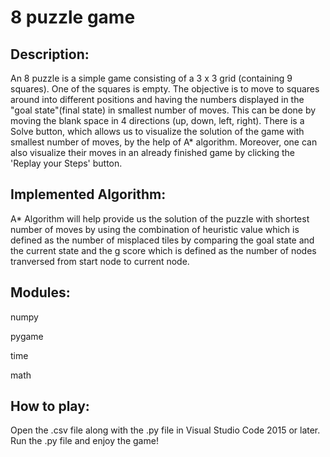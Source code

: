 # 8 puzzle game
## Description:
An 8 puzzle is a simple game consisting of a 3 x 3 grid (containing 9 squares). 
One of the squares is empty. The objective is to move to squares around into different positions and having the numbers displayed in the "goal state"(final state) in smallest number of moves. 
This can be done by moving the blank space in 4 directions (up, down, left, right).
There is a Solve button, which allows us to visualize the solution of the game with smallest number of moves, by the help of A* algorithm. 
Moreover, one can also visualize their moves in an already finished game by clicking the 'Replay your Steps' button.

## Implemented Algorithm:
A* Algorithm will help provide us the solution of the puzzle with shortest number of moves by using the combination of heuristic value which is defined as the number of misplaced tiles by comparing the goal state and 
the current state and the g score which is defined as the number of nodes tranversed from start node to current node.

## Modules:
numpy


pygame


time


math


## How to play:
Open the .csv file along with the .py file in Visual Studio Code 2015 or later. Run the .py file and enjoy the game!
